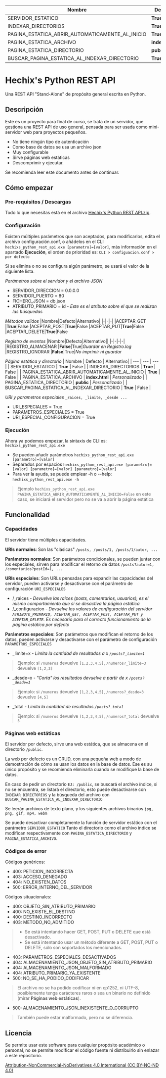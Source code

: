 
| Nombre | Defecto | Alternativo|
| --- | --- | --- |
| SERVIDOR_ESTATICO | **True** | False |
| INDEXAR_DIRECTORIOS | **True** | False |
| PAGINA_ESTATICA_ABRIR_AUTOMATICAMENTE_AL_INICIO | **True** | False |
| PAGINA_ESTATICA_ARCHIVO | **index.html** | *Personalizado* |
| PAGINA_ESTATICA_DIRECTORIO | **public** | *Personalizado* |
| BUSCAR_PAGINA_ESTATICA_AL_INDEXAR_DIRECTORIO | **True** | False |

# Hechix's Python REST API
Una REST API "Stand-Alone" de propósito general escrita en Python.

## Descripción
Este es un proyecto para final de curso, se trata de un servidor, que gestiona una REST API de uso general, pensada para ser usada como mini-servidor web para proyectos pequeños.
- No tiene ningún tipo de autenticación
- Como base de datos se usa un archivo json
- Muy configurable
- Sirve páginas web estáticas
- Descomprimir y ejecutar.

Se recomienda leer este documento antes de continuar.

## Cómo empezar
### Pre-requisitos / Descargas
Todo lo que necesitas está en el archivo [Hechix's Python REST API.zip](https://google.es).
### Configuración
Existen múltiples parámetros que son aceptados, para modificarlos, edita el archivo configuración.conf, o añádelos en el CLI `hechixs_python_rest_api.exe [parametro]=[valor]`, más información en el apartado **Ejecución**, el orden de prioridad es: `CLI > configuacion.conf > por defecto`

Si se elimina o no se configura algún parámetro, se usará el valor de la siguiente lista.

*Parámetros sobre el servidor y el archivo JSON*
- SERVIDOR_DIRECCION = 0.0.0.0
- SERVIDOR_PUERTO = 80
- FICHERO_JSON = db.json
- ATRIBUTO_PRIMARIO = id *- Este es el atributo sobre el que se realizan las búsquedas*

*Métodos validos*
|Nombre|Defecto|Alternativo|
|-|-|-|
|ACEPTAR_GET |**True**|False
|ACEPTAR_POST|**True**|False
|ACEPTAR_PUT|**True**|False
|ACEPTAR_DELETE|**True**|False

*Registro de eventos*
|Nombre|Defecto|Alternativo||
|-|-|-|-|
|REGISTRO_ALMACENAR |**False**|True|*Guardar en Registro.log*
|REGISTRO_IGNORAR |**False**|True|*No imprimir ni guardar*

*Página estática y directorio*
| Nombre | Defecto | Alternativo|
| --- | --- | --- |
| SERVIDOR_ESTATICO | **True** | False |
| INDEXAR_DIRECTORIOS | **True** | False |
| PAGINA_ESTATICA_ABRIR_AUTOMATICAMENTE_AL_INICIO | **True** | False |
| PAGINA_ESTATICA_ARCHIVO | **index.html** | *Personalizado* |
| PAGINA_ESTATICA_DIRECTORIO | **public** | *Personalizado* |
| BUSCAR_PAGINA_ESTATICA_AL_INDEXAR_DIRECTORIO | **True** | False |

*URI y parametros especiales*  `_raices, _limite, _desde ...`
- URI_ESPECIALES = True
- PARAMETROS_ESPECIALES = True
- URI_ESPECIAL_CONFIGURACION = True

### Ejecución
Ahora ya podemos empezar, la sintaxis de CLI es: `hechixs_python_rest_api.exe`
- Se pueden añadir parámetros `hechixs_python_rest_api.exe [parametro]=[valor]`
- Separados por espacios `hechixs_python_rest_api.exe [parametro]=[valor] [parametro]=[valor] [parametro]=[valor]`
- Para ver la ayuda, se puede emplear -h o --help: `hechixs_python_rest_api.exe -h`

> Ejemplo `hechixs_python_rest_api.exe PAGINA_ESTATICA_ABRIR_AUTOMATICAMENTE_AL_INICIO=False` en este caso, se iniciará el servidor pero no se va a abrir la página estática

## Funcionalidad
### Capacidades
El servidor tiene múltiples capacidades.

**URIs normales**:  Son las "clásicas" `/posts, /posts/1, /posts/1/autor, ...`

**Parámetros normales**: Son parámetros condicionales, se pueden juntar con los especiales, sirven para modificar el retorno de datos `/posts?autor=1, /comentarios?postId=1, ...`

**URIs especiales**: Son URLs pensadas para expandir las capacidades del servidor, pueden activarse y desactivarse con el parámetro de configuración `URI_ESPECIALES`
- /_raices  *- Devuelve las raíces (posts, comentarios, usuarios), es el mismo comportamiento que si se desactiva la página estática*
- /_configuracion *- Devuelve los valores de configuración del servidor `ATRIBUTO_PRIMARIO, ACEPTAR_GET, ACEPTAR_POST, ACEPTAR_PUT y ACEPTAR_DELETE`. Es necesario para el correcto funcionamiento de la página estática por defecto*

**Parámetros especiales**: Son parámetros que modifican el retorno de los datos, pueden activarse y desactivarse con el parámetro de configuración `PARAMETROS_ESPECIALES` 
- _limite=x *- Limita la cantidad de resultados a x `/posts?_limite=1`*
> Ejemplo: si `/numeros` devuelve `[1,2,3,4,5]`, `/numeros?_limite=3` devuelve `[1,2,3]`
- _desde=x *- "Corta" los resultados  devuelve a partir de x `/posts?_desde=1`*
> Ejemplo: si `/numeros` devuelve `[1,2,3,4,5]`, `/numeros?_desde=3` devuelve `[4,5]`
- _total *- Limita la cantidad de resultados `/posts?_total`*
> Ejemplo: si `/numeros` devuelve `[1,2,3,4,5]`, `/numeros?_total` devuelve `5`

### Páginas web estáticas
El servidor por defecto, sirve una web estática, que se almacena en el directorio `/public`.

La web por defecto es un CRUD, con una pequeña web a modo de demostración de cómo se usan los datos en la base de datos. Ese es su único propósito y se recomienda eliminarla cuando se modifique la base de datos.

En caso de pedir un directorio `EJ: /public`, se buscará el archivo índice, si no se encuentra, se listará el directorio, esto puede desactivarse con `INDEXAR_DIRECTORIOS` y la búsqueda del archivo con `BUSCAR_PAGINA_ESTATICA_AL_INDEXAR_DIRECTORIO`

Se leerán archivos de texto plano, y los siguientes archivos binarios `jpg, png, gif, mp4, webm`

Se puede desactivar completamente la función de servidor estático con el parámetro `SERVIDOR_ESTATICO`
Tanto el directorio como el archivo índice se modifican respectivamente con `PAGINA_ESTATICA_DIRECTORIO` y `PAGINA_ESTATICA_ARCHIVO`.

### Códigos de error
Códigos genéricos:
- 400: PETICION_INCORRECTA
- 403: ACCESO_DENEGADO
- 404: NO_EXISTEN_DATOS
- 500: ERROR_INTERNO_DEL_SERVIDOR

Códigos situacionales:
- 400: OBJETO_SIN_ATRIBUTO_PRIMARIO
- 400: NO_EXISTE_EL_DESTINO
- 400: DESTINO_INCORRECTO
- 403: METODO_NO_ADMITIDO 
>  - Se está intentando hacer GET, POST, PUT o DELETE que está desactivado.
>  - Se está intentando usar un método diferente a GET, POST, PUT o DELETE, sólo son soportados los mencionados.
- 403: PARAMETROS_ESPECIALES_DESACTIVADOS
- 404: ALMACENAMIENTO_JSON_OBJETO_SIN_ATRIBUTO_PRIMARIO
- 404: ALMACENAMIENTO_JSON_MALFORMADO
- 404: ATRIBUTO_PRIMARIO_YA_EXISTENTE
- 500: NO_SE_HA_PODIDO_CODIFICAR 
> El archivo no se ha podido codificar ni en cp1252, ni UTF-8, posiblemente tenga carácteres raros o sea un binario no definido (mirar **Páginas web estáticas**).
- 500: ALMACENAMIENTO_JSON_INEXISTENTE_O_CORRUPTO
> También puede estar malformado, pero no se diferencia.
> 
## Licencia
Se permite usar este software para cualquier propósito académico o personal, no se permite modificar el código fuente ni distribuirlo sin enlazar a este repositorio.

[Attribution-NonCommercial-NoDerivatives 4.0 International (CC BY-NC-ND 4.0)](https://creativecommons.org/licenses/by-nc-nd/4.0/)
